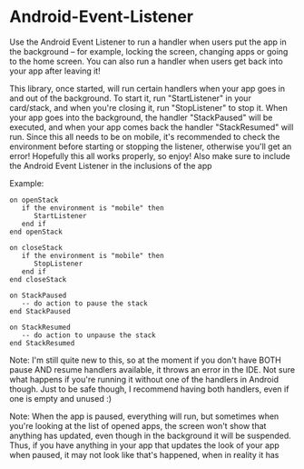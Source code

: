 # Android-Event-Listener
Use the Android Event Listener to run a handler when users put the app in the background – for example, locking the screen, changing apps or going to the home screen. You can also run a handler when users get back into your app after leaving it! 

This library, once started, will run certain handlers when your app goes in and out of the background. To start it, run "StartListener" in your card/stack, and when you're closing it, run "StopListener" to stop it. When your app goes into the background, the handler "StackPaused" will be executed, and when your app comes back the handler "StackResumed" will run. Since this all needs to be on mobile, it's recommended to check the environment before starting or stopping the listener, otherwise you'll get an error! Hopefully this all works properly, so enjoy! Also make sure to include the Android Event Listener in the inclusions of the app

Example:
```
on openStack
   if the environment is "mobile" then 
      StartListener
   end if
end openStack

on closeStack
   if the environment is "mobile" then 
      StopListener
   end if
end closeStack

on StackPaused
   -- do action to pause the stack
end StackPaused

on StackResumed
   -- do action to unpause the stack
end StackResumed
```

Note: I'm still quite new to this, so at the moment if you don't have BOTH pause AND resume handlers available, it throws an error in the IDE. Not sure what happens if you're running it without one of the handlers in Android though. Just to be safe though, I recommend having both handlers, even if one is empty and unused :)

Note: When the app is paused, everything will run, but sometimes when you're looking at the list of opened apps, the screen won't show that anything has updated, even though in the background it will be suspended. Thus, if you have anything in your app that updates the look of your app when paused, it may not look like that's happened, when in reality it has
